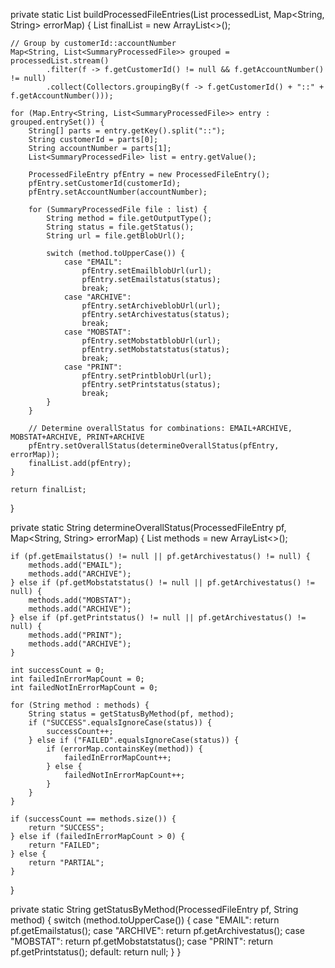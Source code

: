 private static List<ProcessedFileEntry> buildProcessedFileEntries(List<SummaryProcessedFile> processedList, Map<String, String> errorMap) {
    List<ProcessedFileEntry> finalList = new ArrayList<>();

    // Group by customerId::accountNumber
    Map<String, List<SummaryProcessedFile>> grouped = processedList.stream()
            .filter(f -> f.getCustomerId() != null && f.getAccountNumber() != null)
            .collect(Collectors.groupingBy(f -> f.getCustomerId() + "::" + f.getAccountNumber()));

    for (Map.Entry<String, List<SummaryProcessedFile>> entry : grouped.entrySet()) {
        String[] parts = entry.getKey().split("::");
        String customerId = parts[0];
        String accountNumber = parts[1];
        List<SummaryProcessedFile> list = entry.getValue();

        ProcessedFileEntry pfEntry = new ProcessedFileEntry();
        pfEntry.setCustomerId(customerId);
        pfEntry.setAccountNumber(accountNumber);

        for (SummaryProcessedFile file : list) {
            String method = file.getOutputType();
            String status = file.getStatus();
            String url = file.getBlobUrl();

            switch (method.toUpperCase()) {
                case "EMAIL":
                    pfEntry.setEmailblobUrl(url);
                    pfEntry.setEmailstatus(status);
                    break;
                case "ARCHIVE":
                    pfEntry.setArchiveblobUrl(url);
                    pfEntry.setArchivestatus(status);
                    break;
                case "MOBSTAT":
                    pfEntry.setMobstatblobUrl(url);
                    pfEntry.setMobstatstatus(status);
                    break;
                case "PRINT":
                    pfEntry.setPrintblobUrl(url);
                    pfEntry.setPrintstatus(status);
                    break;
            }
        }

        // Determine overallStatus for combinations: EMAIL+ARCHIVE, MOBSTAT+ARCHIVE, PRINT+ARCHIVE
        pfEntry.setOverallStatus(determineOverallStatus(pfEntry, errorMap));
        finalList.add(pfEntry);
    }

    return finalList;
}

private static String determineOverallStatus(ProcessedFileEntry pf, Map<String, String> errorMap) {
    List<String> methods = new ArrayList<>();

    if (pf.getEmailstatus() != null || pf.getArchivestatus() != null) {
        methods.add("EMAIL");
        methods.add("ARCHIVE");
    } else if (pf.getMobstatstatus() != null || pf.getArchivestatus() != null) {
        methods.add("MOBSTAT");
        methods.add("ARCHIVE");
    } else if (pf.getPrintstatus() != null || pf.getArchivestatus() != null) {
        methods.add("PRINT");
        methods.add("ARCHIVE");
    }

    int successCount = 0;
    int failedInErrorMapCount = 0;
    int failedNotInErrorMapCount = 0;

    for (String method : methods) {
        String status = getStatusByMethod(pf, method);
        if ("SUCCESS".equalsIgnoreCase(status)) {
            successCount++;
        } else if ("FAILED".equalsIgnoreCase(status)) {
            if (errorMap.containsKey(method)) {
                failedInErrorMapCount++;
            } else {
                failedNotInErrorMapCount++;
            }
        }
    }

    if (successCount == methods.size()) {
        return "SUCCESS";
    } else if (failedInErrorMapCount > 0) {
        return "FAILED";
    } else {
        return "PARTIAL";
    }
}

private static String getStatusByMethod(ProcessedFileEntry pf, String method) {
    switch (method.toUpperCase()) {
        case "EMAIL": return pf.getEmailstatus();
        case "ARCHIVE": return pf.getArchivestatus();
        case "MOBSTAT": return pf.getMobstatstatus();
        case "PRINT": return pf.getPrintstatus();
        default: return null;
    }
}

